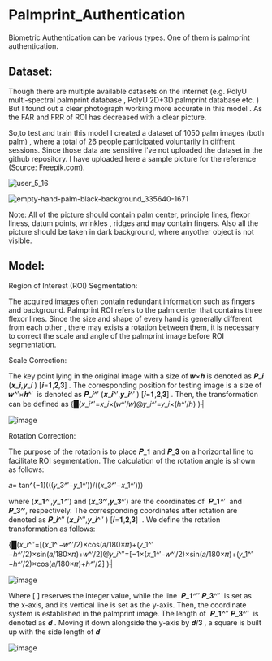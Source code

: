 # Palmprint_Authentication

Biometric Authentication can be various types. One of them is palmprint authentication.


## Dataset:
Though there are multiple available datasets on the internet (e.g. PolyU multi-spectral palmprint database , PolyU 2D+3D palmprint database etc. ) But I found out a clear photograph working more accurate in this model . As the FAR and FRR of ROI has decreased with a clear picture. 


So,to test and train this model I created a dataset of 1050 palm images (both palm) , where a total of 26 people participated voluntarily in diffrent sessions. Since those data are sensitive I've not uploaded the dataset in the github repository.
I have uploaded here a sample picture for the reference (Source: Freepik.com).


![user_5_16](https://github.com/sinnie-pi/Palmprint_Authentication/assets/82073783/b8012d66-1852-40dc-8b48-929c704dfc98)

![empty-hand-palm-black-background_335640-1671](https://github.com/sinnie-pi/Palmprint_Authentication/assets/82073783/043d6578-a0e6-4877-a5b3-63d0f70aa058)

Note: All of the picture should contain palm center, principle lines, flexor liness, datum points, wrinkles , ridges and may contain fingers. Also all the picture should be taken in dark background, where anyother object is not visible.


## Model:
Region of Interest (ROI) Segmentation:

The acquired images often contain redundant information such as fingers and background. Palmprint ROI refers to the palm center that contains three flexor lines. 
Since the size and shape of every hand is generally different from each other , there may exists a rotation between them, it is necessary to correct the scale and angle of the palmprint image before ROI segmentation.

Scale Correction:

The key point lying in the original image with a size of 𝒘×𝒉 is denoted as 𝑷_𝒊 (𝒙_𝒊,𝒚_𝒊 )   [𝒊=𝟏,𝟐,𝟑] . The corresponding position for testing image is a size of 𝒘^′×𝒉^′  is denoted as 𝑷_𝒊^′ (𝒙_𝒊^′,𝒚_𝒊^′ )   [𝒊=𝟏,𝟐,𝟑] . Then, the transformation can be defined as
{█(𝑥_𝑖^′=𝑥_𝑖×(𝑤^′/𝑤)@𝑦_𝑖^′=𝑦_𝑖×(ℎ^′/ℎ) )┤

![image](https://github.com/sinnie-pi/Palmprint_Authentication/assets/82073783/b05f1c8a-5d90-4d31-a4c1-40b1f9a6f011)


Rotation Correction:

The purpose of the rotation is to place 𝑷_𝟏 and 𝑷_𝟑 on a horizontal line to facilitate ROI segmentation. The calculation of the rotation angle is shown as follows:

𝑎=  tan^(−1)⁡(((𝑦_3^′−𝑦_1^′))/((𝑥_3^′−𝑥_1^′)))

where (𝒙_𝟏^′,𝒚_𝟏^′) and (𝒙_𝟑^′,𝒚_𝟑^′) are the coordinates of  𝑷_𝟏^′   and  𝑷_𝟑^′, respectively. The corresponding coordinates after rotation are denoted as 𝑷_𝒊^′′ (𝒙_𝒊^′′,𝒚_𝒊^′′ )   [𝒊=𝟏,𝟐,𝟑]  . We define the rotation transformation as follows:

{█(𝑥_𝑖^′′=[(𝑥_1^′−𝑤^′/2)×cos⁡(𝑎/180×𝜋)+(𝑦_1^′−ℎ^′/2)×sin⁡(𝑎/180×𝜋)+𝑤^′/2]@𝑦_𝑖^′′=[−1×(𝑥_1^′−𝑤^′/2)×sin⁡(𝑎/180×𝜋)+(𝑦_1^′−ℎ^′/2)×cos⁡(𝑎/180×𝜋)+ℎ^′/2] )┤

![image](https://github.com/sinnie-pi/Palmprint_Authentication/assets/82073783/19a957a4-65b2-471a-9651-8b43a33bd6fd)

Where [ ] reserves the integer value, while the line  𝑷_𝟏^′′  𝑷_𝟑^′′   is set as the x-axis, and its vertical line is set as the y-axis. Then, the coordinate system is established in the palmprint image. The length of  𝑷_𝟏^′′  𝑷_𝟑^′′   is denoted as 𝒅 . Moving it down alongside the y-axis by 𝒅/𝟑 , a square is built up with the side length of 𝒅

![image](https://github.com/sinnie-pi/Palmprint_Authentication/assets/82073783/6cb657cb-3c4c-40f2-a70e-866fc90e6cb3)







